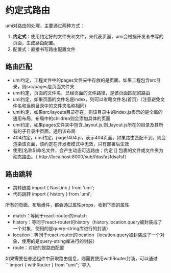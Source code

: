# 约定式路由

umi对路由的处理，主要通过两种方式：

1. **约定式**：使用约定好的文件夹和文件，来代表页面，umi会根据开发者书写的页面，生成路由配置。
2. 配置式：直接书写路由配置文件

## 路由匹配

- umi约定，工程文件中的pages文件夹中存放的是页面。如果工程包含src目录，则src/pages是页面文件夹
- umi约定，页面的文件名，已经页面的文件路径，是该页面匹配的路由
- umi约定，如果页面的文件名是index，则可以省略文件名(首页)（注意避免文件名和当前目录中的文件夹名称相同）
- umi约定，如果src/layouts目录存在，则该目录中的index.js表示的是全局的通用布局，布局中的children则会添加具体的页面
- umi约定，如果pages文件夹中包含_layout.js,则_layout.js所在的目录及其所有的子目录中页面，通用该布局
- 404约定，umi约定，page/404.js，表示404页面，如果路由匹配不到，则会渲染该页面，该约定在开发者模式中无效，只有部署后生效
- 使用[名称$]命名文件，会产生动态可选路由；约定 [] 包裹的文件或文件夹为动态路由。（ http://localhost:8000/sub/fdasfasfdsafsf）

## 路由跳转
- 跳转链接 import { NavLink } from 'umi';
- 代码跳转 import { history } from 'umi';

所有的页面、布局组件，都会通过属性props，收到下面的属性

- match：等同于react-router的match
- history：等同于react-router的history（history.location.query被封装成了一个对象，使用的是query-string库进行的封装）
- location：等同于react-router的location（location.query被封装成了一个对象，使用的是query-string库进行的封装）
- route：对应的是路由配置

如果需要在普通组件中获取路由信息，则需要使用withRouter封装，可以通过```import { withRouter } from "umi";``导入